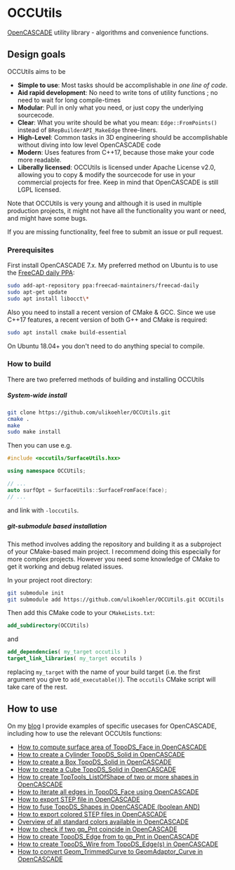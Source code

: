 # OCCUtils
[OpenCASCADE](https://opencascade.com) utility library - algorithms and convenience functions.

## Design goals

OCCUtils aims to be

* **Simple to use**: Most tasks should be accomplishable in *one line of code*.
* **Aid rapid development**: No need to write tons of utility functions ; no need to wait for long compile-times
* **Modular**: Pull in only what you need, or just copy the underlying sourcecode.
* **Clear**: What you write should be what you mean: `Edge::FromPoints()` instead of `BRepBuilderAPI_MakeEdge` three-liners.
* **High-Level**: Common tasks in 3D engineering should be accomplishable without diving into low level OpenCASCADE code
* **Modern**: Uses features from C++17, because those make your code more readable.
* **Liberally licensed**: OCCUtils is licensed under Apache License v2.0, allowing you to copy & modify the sourcecode for use in your commercial projects for free. Keep in mind that OpenCASCADE is still LGPL licensed.

Note that OCCUtils is very young and although it is used in multiple production projects, it might not have all the functionality you want or need, and might have some bugs.

If you are missing functionality, feel free to submit an issue or pull request.

### Prerequisites

First install OpenCASCADE 7.x. My preferred method on Ubuntu is to use the [FreeCAD daily PPA](https://launchpad.net/~freecad-maintainers/+archive/ubuntu/freecad-daily):

```sh
sudo add-apt-repository ppa:freecad-maintainers/freecad-daily
sudo apt-get update
sudo apt install libocct\*
```

Also you need to install a recent version of CMake & GCC. Since we use C++17 features, a recent version of both G++ and CMake is required:
```sh
sudo apt install cmake build-essential
```

On Ubuntu 18.04+ you don't need to do anything special to compile.

### How to build

There are two preferred methods of building and installing OCCUtils

##### System-wide install

```sh
git clone https://github.com/ulikoehler/OCCUtils.git
cmake .
make
sudo make install
```

Then you can use e.g.
```cpp
#include <occutils/SurfaceUtils.hxx>

using namespace OCCUtils;

// ...
auto surfOpt = SurfaceUtils::SurfaceFromFace(face);
// ...
```

and link with `-loccutils`.

##### git-submodule based installation

This method involves adding the repository and building it as a subproject of your CMake-based main project. I recommend doing this especially for more complex projects. However you need some knowledge of CMake to get it working and debug related issues.

In your project root directory:
```sh
git submodule init
git submodule add https://github.com/ulikoehler/OCCUtils.git OCCUtils
```

Then add this CMake code to your `CMakeLists.txt`:
```cmake
add_subdirectory(OCCUtils)
```

and

```cmake
add_dependencies( my_target occutils )
target_link_libraries( my_target occutils )
```
replacing `my_target` with the name of your build target (i.e. the first argument you give to `add_executable()`). The `occutils` CMake script will take care of the rest.

## How to use

On my [blog](https://techoverflow.net) I provide examples of specific usecases for OpenCASCADE, including how to use the relevant OCCUtils functions:

* [How to compute surface area of TopoDS_Face in OpenCASCADE](https://techoverflow.net/2019/06/13/how-to-compute-surface-area-of-topods_face-in-opencascade/)
* [How to create a Cylinder TopoDS_Solid in OpenCASCADE](https://techoverflow.net/2019/06/13/how-to-create-a-cylinder-topods_solid-in-opencascade/)
* [How to create a Box TopoDS_Solid in OpenCASCADE](https://techoverflow.net/2019/06/13/how-to-create-a-box-topods_solid-in-opencascade/)
* [How to create a Cube TopoDS_Solid in OpenCASCADE](https://techoverflow.net/2019/06/13/how-to-create-a-cube-topods_solid-in-opencascade/)
* [How to create TopTools_ListOfShape of two or more shapes in OpenCASCADE](https://techoverflow.net/2019/06/13/how-to-create-toptools_listofshape-of-two-or-more-shapes-in-opencascade/)
* [How to iterate all edges in TopoDS_Face using OpenCASCADE](https://techoverflow.net/2019/06/13/how-to-iterate-all-edges-in-topods_face-using-opencascade/)
* [How to export STEP file in OpenCASCADE](https://techoverflow.net/2019/06/13/how-to-export-step-file-in-opencascade/)
* [How to fuse TopoDS_Shapes in OpenCASCADE (boolean AND)](https://techoverflow.net/2019/06/14/how-to-fuse-topods_shapes-in-opencascade-boolean-and/)
* [How to export colored STEP files in OpenCASCADE](https://techoverflow.net/2019/06/14/how-to-export-colored-step-files-in-opencascade/)
* [Overview of all standard colors available in OpenCASCADE](https://techoverflow.net/2019/06/14/overview-of-all-standard-colors-available-in-opencascade/)
* [How to check if two gp_Pnt coincide in OpenCASCADE](https://techoverflow.net/2019/06/15/how-to-check-if-two-gp_pnt-coincide-in-opencascade/)
* [How to create TopoDS_Edge from to gp_Pnt in OpenCASCADE](https://techoverflow.net/2019/06/15/how-to-create-topods_edge-from-to-gp_pnt-in-opencascade/)
* [How to create TopoDS_Wire from TopoDS_Edge(s) in OpenCASCADE](https://techoverflow.net/2019/06/14/how-to-create-topods_wire-from-topods_edges-in-opencascade/)
* [How to convert Geom_TrimmedCurve to GeomAdaptor_Curve in OpenCASCADE](https://techoverflow.net/2019/06/16/how-to-convert-geom_trimmedcurve-to-geomadaptor_curve-in-opencascade/)